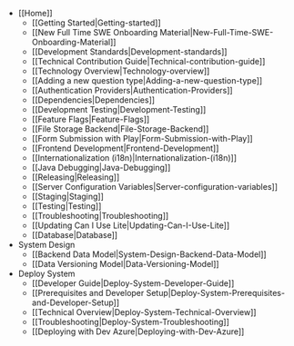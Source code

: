 - [[Home]]
  - [[Getting Started|Getting-started]]
  - [[New Full Time SWE Onboarding Material|New-Full-Time-SWE-Onboarding-Material]]
  - [[Development Standards|Development-standards]]
  - [[Technical Contribution Guide|Technical-contribution-guide]]
  - [[Technology Overview|Technology-overview]]
  - [[Adding a new question type|Adding-a-new-question-type]]
  - [[Authentication Providers|Authentication-Providers]]
  - [[Dependencies|Dependencies]]
  - [[Development Testing|Development-Testing]]
  - [[Feature Flags|Feature-Flags]]
  - [[File Storage Backend|File-Storage-Backend]]
  - [[Form Submission with Play|Form-Submission-with-Play]]
  - [[Frontend Development|Frontend-Development]]
  - [[Internationalization (i18n)|Internationalization-(i18n)]]
  - [[Java Debugging|Java-Debugging]]
  - [[Releasing|Releasing]]
  - [[Server Configuration Variables|Server-configuration-variables]]
  - [[Staging|Staging]]
  - [[Testing|Testing]]
  - [[Troubleshooting|Troubleshooting]]
  - [[Updating Can I Use Lite|Updating-Can-I-Use-Lite]]
  - [[Database|Database]]
- System Design
  - [[Backend Data Model|System-Design-Backend-Data-Model]]
  - [[Data Versioning Model|Data-Versioning-Model]]
- Deploy System
  - [[Developer Guide|Deploy-System-Developer-Guide]]
  - [[Prerequisites and Developer Setup|Deploy-System-Prerequisites-and-Developer-Setup]]
  - [[Technical Overview|Deploy-System-Technical-Overview]]
  - [[Troubleshooting|Deploy-System-Troubleshooting]]
  - [[Deploying with Dev Azure|Deploying-with-Dev-Azure]]
